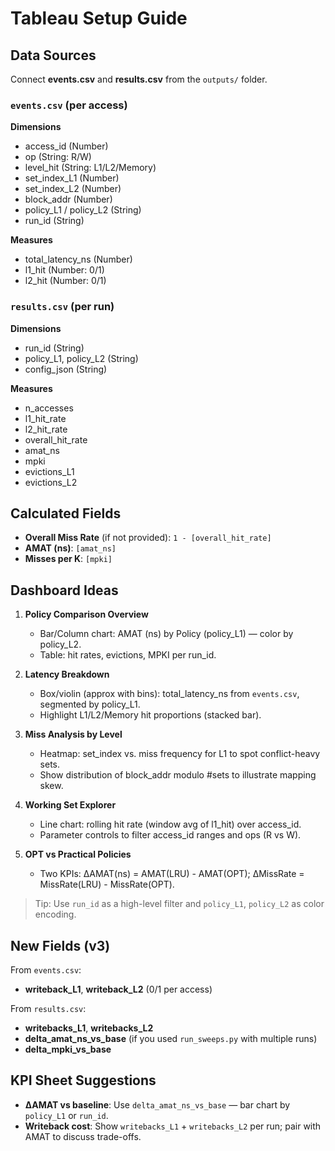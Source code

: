 # Tableau Setup Guide

## Data Sources
Connect **events.csv** and **results.csv** from the `outputs/` folder.

### `events.csv` (per access)
**Dimensions**
- access_id (Number)
- op (String: R/W)
- level_hit (String: L1/L2/Memory)
- set_index_L1 (Number)
- set_index_L2 (Number)
- block_addr (Number)
- policy_L1 / policy_L2 (String)
- run_id (String)

**Measures**
- total_latency_ns (Number)
- l1_hit (Number: 0/1)
- l2_hit (Number: 0/1)

### `results.csv` (per run)
**Dimensions**
- run_id (String)
- policy_L1, policy_L2 (String)
- config_json (String)

**Measures**
- n_accesses
- l1_hit_rate
- l2_hit_rate
- overall_hit_rate
- amat_ns
- mpki
- evictions_L1
- evictions_L2

## Calculated Fields
- **Overall Miss Rate** (if not provided): `1 - [overall_hit_rate]`
- **AMAT (ns)**: `[amat_ns]`
- **Misses per K**: `[mpki]`

## Dashboard Ideas
1) **Policy Comparison Overview**
   - Bar/Column chart: AMAT (ns) by Policy (policy_L1) — color by policy_L2.
   - Table: hit rates, evictions, MPKI per run_id.

2) **Latency Breakdown**
   - Box/violin (approx with bins): total_latency_ns from `events.csv`, segmented by policy_L1.
   - Highlight L1/L2/Memory hit proportions (stacked bar).

3) **Miss Analysis by Level**
   - Heatmap: set_index vs. miss frequency for L1 to spot conflict-heavy sets.
   - Show distribution of block_addr modulo #sets to illustrate mapping skew.

4) **Working Set Explorer**
   - Line chart: rolling hit rate (window avg of l1_hit) over access_id.
   - Parameter controls to filter access_id ranges and ops (R vs W).

5) **OPT vs Practical Policies**
   - Two KPIs: ΔAMAT(ns) = AMAT(LRU) - AMAT(OPT); ΔMissRate = MissRate(LRU) - MissRate(OPT).

> Tip: Use `run_id` as a high-level filter and `policy_L1`, `policy_L2` as color encoding.


## New Fields (v3)
From `events.csv`:
- **writeback_L1**, **writeback_L2** (0/1 per access)

From `results.csv`:
- **writebacks_L1**, **writebacks_L2**
- **delta_amat_ns_vs_base** (if you used `run_sweeps.py` with multiple runs)
- **delta_mpki_vs_base**

## KPI Sheet Suggestions
- **ΔAMAT vs baseline**: Use `delta_amat_ns_vs_base` — bar chart by `policy_L1` or `run_id`.
- **Writeback cost**: Show `writebacks_L1` + `writebacks_L2` per run; pair with AMAT to discuss trade-offs.
